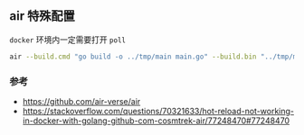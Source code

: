 ## air 特殊配置

`docker` 环境内一定需要打开 `poll`  

```bash
air --build.cmd "go build -o ../tmp/main main.go" --build.bin "../tmp/main" --build.poll true
```

### 参考
- https://github.com/air-verse/air
- https://stackoverflow.com/questions/70321633/hot-reload-not-working-in-docker-with-golang-github-com-cosmtrek-air/77248470#77248470
